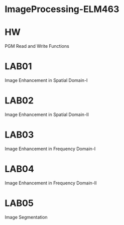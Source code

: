 # ImageProcessing-ELM463

# HW 
PGM Read and Write Functions

# LAB01 
Image Enhancement in Spatial Domain-I

# LAB02
Image Enhancement in Spatial Domain-II 

# LAB03 
Image Enhancement in Frequency Domain-I

# LAB04 
Image Enhancement in Frequency Domain-II 

# LAB05
Image Segmentation
